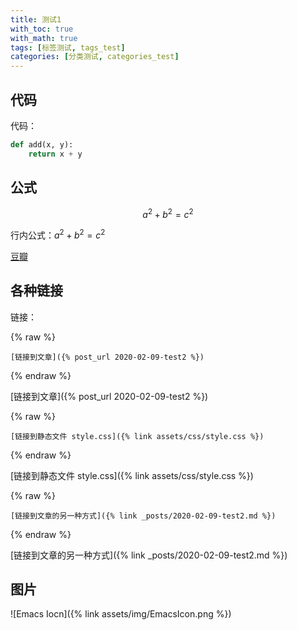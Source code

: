 ```yaml
---
title: 测试1
with_toc: true
with_math: true
tags: [标签测试, tags_test]
categories: [分类测试, categories_test]
---
```


## 代码

代码：

``` python
def add(x, y):
    return x + y
```

## 公式

$$a^2+b^2=c^2$$

行内公式：$a^2+b^2=c^2$

[豆瓣](https://www.douban.com/)


## 各种链接


链接：

{% raw %}
```
[链接到文章]({% post_url 2020-02-09-test2 %})
```
{% endraw %}

[链接到文章]({% post_url 2020-02-09-test2 %})

{% raw %}
```
[链接到静态文件 style.css]({% link assets/css/style.css %})
```
{% endraw %}

[链接到静态文件 style.css]({% link assets/css/style.css %})

{% raw %}
```
[链接到文章的另一种方式]({% link _posts/2020-02-09-test2.md %})
```
{% endraw %}

[链接到文章的另一种方式]({% link _posts/2020-02-09-test2.md %})

## 图片

![Emacs Iocn]({% link assets/img/EmacsIcon.png %})
